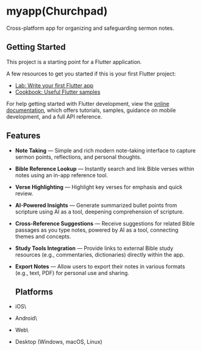 # myapp(Churchpad)

Cross-platform app for organizing and safeguarding sermon notes.

## Getting Started

This project is a starting point for a Flutter application.

A few resources to get you started if this is your first Flutter project:

- [Lab: Write your first Flutter app](https://docs.flutter.dev/get-started/codelab)
- [Cookbook: Useful Flutter samples](https://docs.flutter.dev/cookbook)

For help getting started with Flutter development, view the
[online documentation](https://docs.flutter.dev/), which offers tutorials,
samples, guidance on mobile development, and a full API reference.

## Features

- **Note Taking** — Simple and rich modern note-taking interface to capture sermon points, reflections, and personal thoughts.
- **Bible Reference Lookup** — Instantly search and link Bible verses within notes using an in-app reference tool.
- **Verse Highlighting** — Highlight key verses for emphasis and quick review.
- **AI-Powered Insights** — Generate summarized bullet points from scripture using AI as a tool, deepening comprehension of scripture.
- **Cross-Reference Suggestions** — Receive suggestions for related Bible passages as you type notes, powered by AI as a tool, connecting themes and concepts.
- **Study Tools Integration** — Provide links to external Bible study resources (e.g., commentaries, dictionaries) directly within the app.
- **Export Notes** — Allow users to export their notes in various formats (e.g., text, PDF) for personal use and sharing.

  ## Platforms

-   iOS\
-   Android\
-   Web\
-   Desktop (Windows, macOS, Linux)
